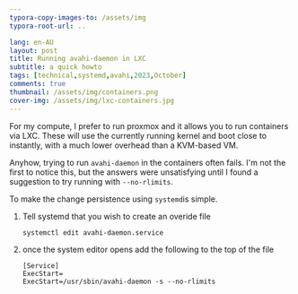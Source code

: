 ```yaml
---
typora-copy-images-to: /assets/img
typora-root-url: ..

lang: en-AU
layout: post
title: Running avahi-daemon in LXC
subtitle: a quick howto
tags: [technical,systemd,avahi,2023,October]
comments: true
thumbnail: /assets/img/containers.png
cover-img: /assets/img/lxc-containers.jpg
---
```


For my compute, I prefer to run proxmox and it allows you to run containers via LXC. These will use the currently running kernel and boot close to instantly, with a much lower overhead than a KVM-based VM.

Anyhow, trying to run `avahi-daemon` in the containers often fails. I'm not the first to notice this, but the answers were unsatisfying until I found a suggestion to try running with `--no-rlimits`. 

To make the change persistence using `systemd`is simple.

1. Tell systemd that you wish to create an overide file
   ```
   systemctl edit avahi-daemon.service
   ```

2. once the system editor opens add the following to the top of the file
   ```
   [Service]
   ExecStart=
   ExecStart=/usr/sbin/avahi-daemon -s --no-rlimits
   ```

   
